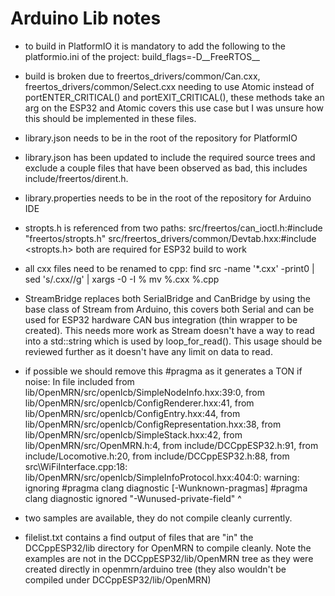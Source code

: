 # Arduino Lib notes

- to build in PlatformIO it is mandatory to add the following to the platformio.ini of the project:
build_flags=-D__FreeRTOS__

- build is broken due to freertos_drivers/common/Can.cxx, freertos_drivers/common/Select.cxx
needing to use Atomic instead of portENTER_CRITICAL() and portEXIT_CRITICAL(), these methods
take an arg on the ESP32 and Atomic covers this use case but I was unsure how this should be
implemented in these files.

- library.json needs to be in the root of the repository for PlatformIO

- library.json has been updated to include the required source trees and exclude a couple files
that have been observed as bad, this includes include/freertos/dirent.h.

- library.properties needs to be in the root of the repository for Arduino IDE

- stropts.h is referenced from two paths:
src/freertos/can_ioctl.h:#include "freertos/stropts.h"
src/freertos_drivers/common/Devtab.hxx:#include <stropts.h>
both are required for ESP32 build to work

- all cxx files need to be renamed to cpp:
find src -name '*.cxx' -print0 | sed 's/.cxx//g' | xargs -0 -I % mv %.cxx %.cpp

- StreamBridge replaces both SerialBridge and CanBridge by using the base class of
Stream from Arduino, this covers both Serial and can be used for ESP32 hardware
CAN bus integration (thin wrapper to be created). This needs more work as Stream
doesn't have a way to read into a std::string which is used by loop_for_read().
This usage should be reviewed further as it doesn't have any limit on data to read.

- if possible we should remove this #pragma as it generates a TON if noise:
In file included from lib/OpenMRN/src/openlcb/SimpleNodeInfo.hxx:39:0,
from lib/OpenMRN/src/openlcb/ConfigRenderer.hxx:41,
from lib/OpenMRN/src/openlcb/ConfigEntry.hxx:44,
from lib/OpenMRN/src/openlcb/ConfigRepresentation.hxx:38,
from lib/OpenMRN/src/openlcb/SimpleStack.hxx:42,
from lib/OpenMRN/src/OpenMRN.h:4,
from include/DCCppESP32.h:91,
from include/Locomotive.h:20,
from include/DCCppESP32.h:88,
from src\WiFiInterface.cpp:18:
lib/OpenMRN/src/openlcb/SimpleInfoProtocol.hxx:404:0: warning: ignoring #pragma clang diagnostic [-Wunknown-pragmas]
#pragma clang diagnostic ignored "-Wunused-private-field"
^
- two samples are available, they do not compile cleanly currently.

- filelist.txt contains a find output of files that are "in" the DCCppESP32/lib directory for OpenMRN to compile cleanly. Note the examples are not in the DCCppESP32/lib/OpenMRN tree as they were created directly in openmrn/arduino tree (they also wouldn't be compiled under DCCppESP32/lib/OpenMRN)
